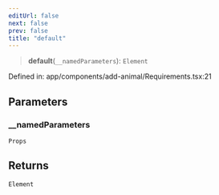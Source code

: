 ```yaml
---
editUrl: false
next: false
prev: false
title: "default"
---
```


> **default**(`__namedParameters`): `Element`

Defined in: app/components/add-animal/Requirements.tsx:21

## Parameters

### \_\_namedParameters

`Props`

## Returns

`Element`
